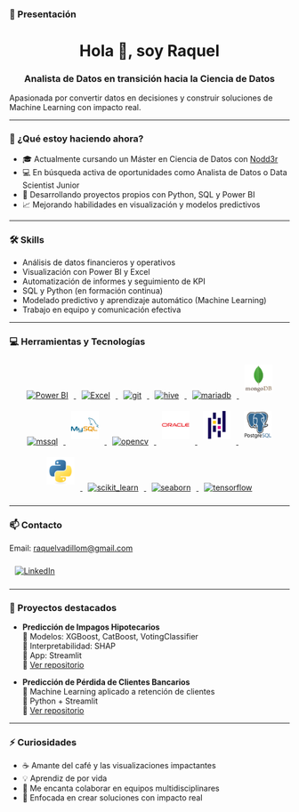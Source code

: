 ### 👋 Presentación

<h1 align="center">Hola 👋, soy Raquel</h1>
<h3 align="center">Analista de Datos en transición hacia la Ciencia de Datos</h3>

Apasionada por convertir datos en decisiones y construir soluciones de Machine Learning con impacto real.

---

### 🧠 ¿Qué estoy haciendo ahora?

- 🎓 Actualmente cursando un Máster en Ciencia de Datos con [Nodd3r](https://nodd3r.com/master_data_science)  
- 💻 En búsqueda activa de oportunidades como Analista de Datos o Data Scientist Junior  
- 🧠 Desarrollando proyectos propios con Python, SQL y Power BI  
- 📈 Mejorando habilidades en visualización y modelos predictivos
---

### 🛠️ Skills

- Análisis de datos financieros y operativos  
- Visualización con Power BI y Excel  
- Automatización de informes y seguimiento de KPI  
- SQL y Python (en formación continua)  
- Modelado predictivo y aprendizaje automático (Machine Learning)  
- Trabajo en equipo y comunicación efectiva

---
### 💻 Herramientas y Tecnologías

<p align="center">
  <!-- Power BI -->
  <a href="https://powerbi.microsoft.com/" target="_blank" rel="noreferrer">
    <img src="https://upload.wikimedia.org/wikipedia/commons/c/cf/New_Power_BI_Logo.svg" alt="Power BI" width="50" height="50" style="margin: 10px;" />
  </a>
  <!-- Excel -->
  <a href="https://www.microsoft.com/es-es/microsoft-365/excel" target="_blank" rel="noreferrer">
    <img src="https://upload.wikimedia.org/wikipedia/commons/7/73/Microsoft_Excel_2013-2019_logo.svg" alt="Excel" width="50" height="50" style="margin: 10px;" />
  </a>
  <!-- Git -->
  <a href="https://git-scm.com/" target="_blank" rel="noreferrer">
    <img src="https://www.vectorlogo.zone/logos/git-scm/git-scm-icon.svg" alt="git" width="50" height="50" style="margin: 10px;" />
  </a>
  <!-- Hive -->
  <a href="https://hive.apache.org/" target="_blank" rel="noreferrer">
    <img src="https://www.vectorlogo.zone/logos/apache_hive/apache_hive-icon.svg" alt="hive" width="50" height="50" style="margin: 10px;" />
  </a>
  <!-- MariaDB -->
  <a href="https://mariadb.org/" target="_blank" rel="noreferrer">
    <img src="https://www.vectorlogo.zone/logos/mariadb/mariadb-icon.svg" alt="mariadb" width="50" height="50" style="margin: 10px;" />
  </a>
  <!-- MongoDB -->
  <a href="https://www.mongodb.com/" target="_blank" rel="noreferrer">
    <img src="https://raw.githubusercontent.com/devicons/devicon/master/icons/mongodb/mongodb-original-wordmark.svg" alt="mongodb" width="50" height="50" style="margin: 10px;" />
  </a>
  <!-- SQL Server -->
  <a href="https://www.microsoft.com/en-us/sql-server" target="_blank" rel="noreferrer">
    <img src="https://www.svgrepo.com/show/303229/microsoft-sql-server-logo.svg" alt="mssql" width="50" height="50" style="margin: 10px;" />
  </a>
  <!-- MySQL -->
  <a href="https://www.mysql.com/" target="_blank" rel="noreferrer">
    <img src="https://raw.githubusercontent.com/devicons/devicon/master/icons/mysql/mysql-original-wordmark.svg" alt="mysql" width="50" height="50" style="margin: 10px;" />
  </a>
  <!-- OpenCV -->
  <a href="https://opencv.org/" target="_blank" rel="noreferrer">
    <img src="https://www.vectorlogo.zone/logos/opencv/opencv-icon.svg" alt="opencv" width="50" height="50" style="margin: 10px;" />
  </a>
  <!-- Oracle -->
  <a href="https://www.oracle.com/" target="_blank" rel="noreferrer">
    <img src="https://raw.githubusercontent.com/devicons/devicon/master/icons/oracle/oracle-original.svg" alt="oracle" width="50" height="50" style="margin: 10px;" />
  </a>
  <!-- Pandas -->
  <a href="https://pandas.pydata.org/" target="_blank" rel="noreferrer">
    <img src="https://raw.githubusercontent.com/devicons/devicon/2ae2a900d2f041da66e950e4d48052658d850630/icons/pandas/pandas-original.svg" alt="pandas" width="50" height="50" style="margin: 10px;" />
  </a>
  <!-- PostgreSQL -->
  <a href="https://www.postgresql.org" target="_blank" rel="noreferrer">
    <img src="https://raw.githubusercontent.com/devicons/devicon/master/icons/postgresql/postgresql-original-wordmark.svg" alt="postgresql" width="50" height="50" style="margin: 10px;" />
  </a>
  <!-- Python -->
  <a href="https://www.python.org" target="_blank" rel="noreferrer">
    <img src="https://raw.githubusercontent.com/devicons/devicon/master/icons/python/python-original.svg" alt="python" width="50" height="50" style="margin: 10px;" />
  </a>
  <!-- Scikit-learn -->
  <a href="https://scikit-learn.org/" target="_blank" rel="noreferrer">
    <img src="https://upload.wikimedia.org/wikipedia/commons/0/05/Scikit_learn_logo_small.svg" alt="scikit_learn" width="50" height="50" style="margin: 10px;" />
  </a>
  <!-- Seaborn -->
  <a href="https://seaborn.pydata.org/" target="_blank" rel="noreferrer">
    <img src="https://seaborn.pydata.org/_images/logo-mark-lightbg.svg" alt="seaborn" width="50" height="50" style="margin: 10px;" />
  </a>
  <!-- TensorFlow -->
  <a href="https://www.tensorflow.org" target="_blank" rel="noreferrer">
    <img src="https://www.vectorlogo.zone/logos/tensorflow/tensorflow-icon.svg" alt="tensorflow" width="50" height="50" style="margin: 10px;" />
  </a>
</p>

---

### 📫 Contacto

Email: raquelvadillom@gmail.com  
  <!-- LinkedIn -->
  <a href="https://www.linkedin.com/in/raquelvadillo" target="_blank" rel="noreferrer">
    <img src="https://cdn.jsdelivr.net/gh/devicons/devicon/icons/linkedin/linkedin-original.svg" alt="LinkedIn" width="50" height="50" style="margin: 10px;" />
  </a>
</p>

---

### 🚀 Proyectos destacados

- **Predicción de Impagos Hipotecarios**  
  📍 Modelos: XGBoost, CatBoost, VotingClassifier  
  📍 Interpretabilidad: SHAP  
  📍 App: Streamlit  
  📍 [Ver repositorio](https://github.com/rvad-datascient/Proy_Impago_Hipotecas.git)

- **Predicción de Pérdida de Clientes Bancarios**  
  📍 Machine Learning aplicado a retención de clientes  
  📍 Python + Streamlit  
  📍 [Ver repositorio](https://github.com/rvad-datascient/Proy_Perdida_clientes.git)

---

### ⚡ Curiosidades

- ☕ Amante del café y las visualizaciones impactantes  
- 💡 Aprendiz de por vida  
- 👥 Me encanta colaborar en equipos multidisciplinares  
- 🚀 Enfocada en crear soluciones con impacto real






